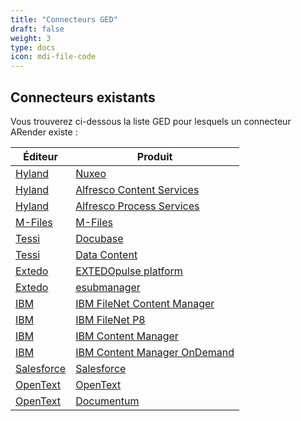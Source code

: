 ```yaml
---
title: "Connecteurs GED"
draft: false
weight: 3
type: docs
icon: mdi-file-code
---
```

## Connecteurs existants

Vous trouverez ci-dessous la liste GED pour lesquels un connecteur ARender existe :

| Éditeur                                   | Produit                                                                                                                                          |
| ----------------------------------------- | ------------------------------------------------------------------------------------------------------------------------------------------------ |
| [Hyland](https://www.hyland.com/)         | [Nuxeo](https://doc.nuxeo.com/nxdoc/nuxeo-enhanced-viewer/)                                                                                      |
| [Hyland](https://www.hyland.com/)         | [Alfresco Content Services](https://www.hyland.com/fr/products/alfresco-platform)                                                                |
| [Hyland](https://www.hyland.com/)         | [Alfresco Process Services](https://docs.alfresco.com/process-services/latest/)                                                                  |
| [M-Files](https://www.m-files.com/)       | [M-Files](https://catalog.m-files.com/project/arender/)                                                                                          |
| [Tessi](https://www.tessi.eu/fr/)         | [Docubase](https://www.tessi.eu/fr/solution/technologies/edition-de-logiciels/document-management/ged-workflow-case-management/)                 |
| [Tessi](https://www.tessi.eu/fr/)         | [Data Content](https://www.tessi.eu/fr/solution/technologies/edition-de-logiciels/document-management/solution-darchivage-electronique-sae-ecm/) |
| [Extedo](https://www.extedo.com/)         | [EXTEDOpulse platform](https://www.extedo.com/software/extedopulse)                                                                              |
| [Extedo](https://www.extedo.com/)         | [esubmanager](https://www.extedo.com/software/esubmanager)                                                                                       |
| [IBM](https://www.ibm.com/)               | [IBM FileNet Content Manager](https://www.ibm.com/products/filenet-content-manager)                                                              |
| [IBM](https://www.ibm.com/)               | [IBM FileNet P8](https://www.ibm.com/docs/en/filenet-p8-platform/5.2.1)                                                                          |
| [IBM](https://www.ibm.com/)               | [IBM Content Manager](https://www.ibm.com/products/content-manager)                                                                              |
| [IBM](https://www.ibm.com/)               | [IBM Content Manager OnDemand](https://www.ibm.com/products/ibm-content-manager-ondemand)                                                        |
| [Salesforce](https://www.salesforce.com/) | [Salesforce](https://www.salesforce.com/)                                                                                                        |
| [OpenText](https://www.opentext.com/)     | [OpenText](https://www.opentext.com/)                                                                                                            |
| [OpenText](https://www.opentext.com/)     | [Documentum](https://www.opentext.com/products/documentum-platform)                                                                              |